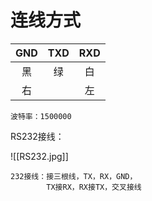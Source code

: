 # 连线方式

| GND | TXD | RXD |
|:---:|:---:|:---:|
| 黑  | 绿  | 白  |
| 右  |     | 左  |
`波特率：1500000`


RS232接线：

![[RS232.jpg]]
```SHELL
232接线：接三根线，TX，RX，GND，
		TX接RX，RX接TX，交叉接线
```
